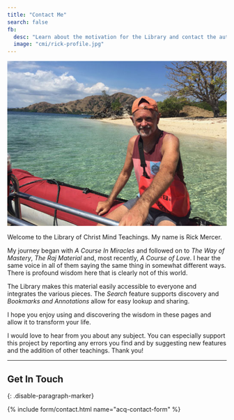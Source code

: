 ```yaml
---
title: "Contact Me"
search: false
fb:
  desc: "Learn about the motivation for the Library and contact the author."
  image: "cmi/rick-profile.jpg"
---
```


<div class="ui basic segment">
  <img class="ui small left floated image" src="/public/img/cmi/rick-profile.jpg">
  <p>
  Welcome to the Library of Christ Mind Teachings. My name is Rick Mercer.
  </p>
  <p>
  My journey began with <em>A Course In Miracles</em> and followed on to <em>The Way of Mastery</em>, <em>The Raj Material</em> and, most recently, <em>A Course of Love</em>. I hear the same voice in all of them saying the same thing in somewhat different ways. There is profound wisdom here that is clearly not of this world.
  </p>
  <p>
  The Library makes this material easily accessible to everyone and integrates the various pieces. The <em>Search</em> feature supports discovery and <em>Bookmarks and Annotations</em> allow for easy lookup and sharing. 
  </p>
  <p>
  I hope you enjoy using and discovering the wisdom in these pages and allow it to transform your life.
  </p>
  <p>
  I would love to hear from you about any subject. You can especially support this project by reporting any errors you find and by suggesting new features and the addition of other teachings. Thank you!
  </p>
</div>
<hr/>

## Get In Touch
{: .disable-paragraph-marker}

{% include form/contact.html name="acq-contact-form" %}
